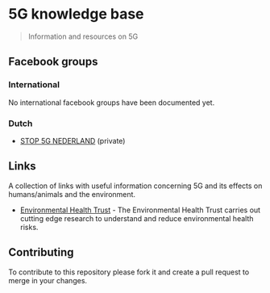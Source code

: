 # 5G knowledge base
> Information and resources on 5G

## Facebook groups

### International
No international facebook groups have been documented yet.

### Dutch
- [STOP 5G NEDERLAND](https://www.facebook.com/groups/446053079582108/) (private)

## Links
A collection of links with useful information concerning 5G and its effects on humans/animals and the environment.

- [Environmental Health Trust](https://ehtrust.org/) - The Environmental Health Trust carries out cutting edge research to understand and reduce environmental health risks.

## Contributing

To contribute to this repository please fork it and create a pull request to merge in your changes.
